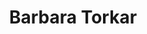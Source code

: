 ---
SICRIS: null
draft: false
fixName: barbara_torkar
lab: null
labPos: null
location: null
mailInfo: barbara.torkar@fri.uni-lj.si
officeHours: null
profName: Barbara Torkar
profTitle: Knjižnica
telephoneInfo: null
title: Barbara Torkar
---